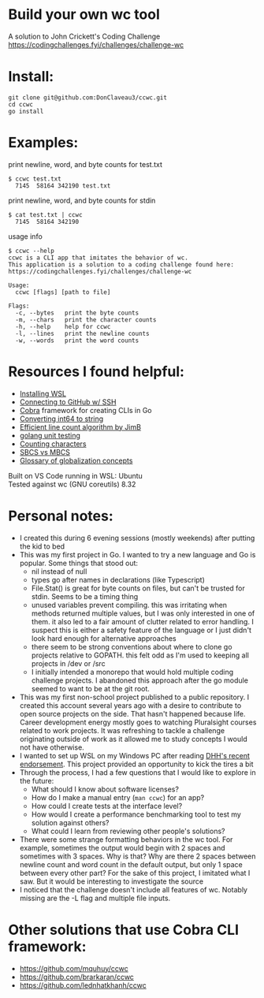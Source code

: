 # Build your own wc tool
A solution to John Crickett's Coding Challenge
https://codingchallenges.fyi/challenges/challenge-wc

# Install:  
```
git clone git@github.com:DonClaveau3/ccwc.git
cd ccwc
go install
```

# Examples:  

print newline, word, and byte counts for test.txt  
```
$ ccwc test.txt
  7145  58164 342190 test.txt
```  

print newline, word, and byte counts for stdin  
```
$ cat test.txt | ccwc
  7145  58164 342190
```

usage info  
```
$ ccwc --help
ccwc is a CLI app that imitates the behavior of wc.
This application is a solution to a coding challenge found here:
https://codingchallenges.fyi/challenges/challenge-wc

Usage:
  ccwc [flags] [path to file]

Flags:
  -c, --bytes   print the byte counts
  -m, --chars   print the character counts
  -h, --help    help for ccwc
  -l, --lines   print the newline counts
  -w, --words   print the word counts
```

# Resources I found helpful:  
- [Installing WSL](https://learn.microsoft.com/en-us/windows/wsl/install)
- [Connecting to GitHub w/ SSH](https://docs.github.com/en/authentication/connecting-to-github-with-ssh/testing-your-ssh-connection)
- [Cobra](https://github.com/spf13/cobra) framework for creating CLIs in Go
- [Converting int64 to string](https://golangdocs.com/golang-int64-to-string-conversion)
- [Efficient line count algorithm by JimB](https://stackoverflow.com/a/24563853)
- [golang unit testing](https://golangdocs.com/golang-unit-testing)
- [Counting characters](https://golangdoc.github.io/pkg/1.8/bytes/index.html#example_Count)
- [SBCS vs MBCS](https://learn.microsoft.com/en-us/cpp/c-runtime-library/single-byte-and-multibyte-character-sets?view=msvc-170)
- [Glossary of globalization concepts](https://learn.microsoft.com/en-us/globalization/reference/glossary)

 
Built on VS Code running in WSL: Ubuntu  
Tested against wc (GNU coreutils) 8.32  

# Personal notes:
- I created this during 6 evening sessions (mostly weekends) after putting the kid to bed
- This was my first project in Go. I wanted to try a new language and Go is popular. Some things that stood out:
  - nil instead of null
  - types go after names in declarations (like Typescript)
  - File.Stat() is great for byte counts on files, but can't be trusted for stdin. Seems to be a timing thing
  - unused variables prevent compiling. this was irritating when methods returned multiple values, but I was only interested in one of them. it also led to a fair amount of clutter related to error handling. I suspect this is either a safety feature of the language or I just didn't look hard enough for alternative approaches
  - there seem to be strong conventions about where to clone go projects relative to GOPATH. this felt odd as I'm used to keeping all projects in /dev or /src
  - I initially intended a monorepo that would hold multiple coding challenge projects. I abandoned this approach after the go module seemed to want to be at the git root.
- This was my first non-school project published to a public repository. I created this account several years ago with a desire to contribute to open source projects on the side. That hasn't happened because life. Career development energy mostly goes to watching Pluralsight courses related to work projects. It was refreshing to tackle a challenge originating outside of work as it allowed me to study concepts I would not have otherwise.   
- I wanted to set up WSL on my Windows PC after reading [DHH's recent endorsement](https://world.hey.com/dhh/vscode-wsl-makes-windows-awesome-for-web-development-9bc4d528). This project provided an opportunity to kick the tires a bit
- Through the process, I had a few questions that I would like to explore in the future:
  - What should I know about software licenses?
  - How do I make a manual entry (```man ccwc```) for an app?
  - How could I create tests at the interface level?
  - How would I create a performance benchmarking tool to test my solution against others?
  - What could I learn from reviewing other people's solutions?
- There were some strange formatting behaviors in the wc tool. For example, sometimes the output would begin with 2 spaces and sometimes with 3 spaces. Why is that? Why are there 2 spaces between newline count and word count in the default output, but only 1 space between every other part? For the sake of this project, I imitated what I saw. But it would be interesting to investigate the source
- I noticed that the challenge doesn't include all features of wc. Notably missing are the -L flag and multiple file inputs.

# Other solutions that use Cobra CLI framework:
- https://github.com/mquhuy/ccwc
- https://github.com/brarkaran/ccwc
- https://github.com/lednhatkhanh/ccwc
